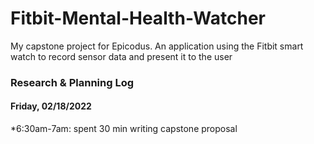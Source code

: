 # Fitbit-Mental-Health-Watcher
My capstone project for Epicodus.  An application using the Fitbit smart watch to record sensor data and present it to the user

### Research & Planning Log
#### Friday, 02/18/2022

*6:30am-7am: spent 30 min writing capstone proposal